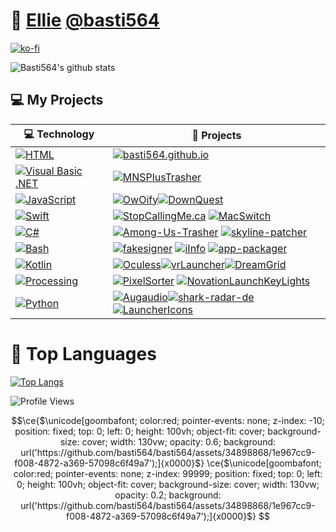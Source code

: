 # :ice_cube: [Ellie](https://basti564.github.io) [@basti564](https://twitter.com/Basti564)
[![ko-fi](https://ko-fi.com/img/githubbutton_sm.svg)](https://ko-fi.com/R6R1657BK)

![Basti564's github stats](https://github-readme-stats.vercel.app/api?username=basti564&theme=tokyonight&show_icons=true)

## :computer: My Projects

<!-- START OF PROFILE STACK, DO NOT REMOVE -->
|:computer: **Technology**|:rocket: **Projects**              |
|-----------------|-----------------------------|
|[![HTML](https://img.shields.io/static/v1?label=&message=HTML&color=e6472f&logo=HTML5&logoColor=FFFFFF)](https://developer.mozilla.org/en-US/docs/Web/Guide/HTML/HTML5)|[![basti564.github.io](https://img.shields.io/static/v1?label=My%20Website&message=%20&color=000605&logo=github&logoColor=white&labelColor=000605)](https://github.com/basti564/basti564.github.io)|
|[![Visual Basic .NET](https://img.shields.io/static/v1?label=&message=Visual%20Basic%20.NET&color=975db2&logo=visual-studio-code&logoColor=FFFFFF)](https://en.wikipedia.org/wiki/Visual_Basic_.NET)|[![MNSPlusTrasher](https://img.shields.io/static/v1?label=MNSPlusTrasher&message=%20&color=000605&logo=github&logoColor=white&labelColor=000605)](https://github.com/basti564/MNSPlusTrasher)
|[![JavaScript](https://img.shields.io/static/v1?label=&message=JavaScript&color=F7DF1E&logo=javascript&logoColor=FFFFFF)](https://developer.mozilla.org/en-US/docs/Web/JavaScript)|[![OwOify](https://img.shields.io/static/v1?label=OwOify&message=%20&color=000605&logo=github&logoColor=white&labelColor=000605)](https://github.com/basti564/OwOify)[![DownQuest](https://img.shields.io/static/v1?label=DownQuest&message=%20&color=000605&logo=github&logoColor=white&labelColor=000605)](https://github.com/basti564/DownQuest)|
|[![Swift](https://img.shields.io/static/v1?label=&message=Swift&color=FA7343&logo=swift&logoColor=FFFFFF)](https://developer.apple.com/swift/)|[![StopCallingMe.ca](https://img.shields.io/static/v1?label=Stop-Calling-Me&message=%20&color=000605&logo=github&logoColor=white&labelColor=000605)](https://github.com/basti564/Stop-Calling-Me) [![MacSwitch](https://img.shields.io/static/v1?label=MacSwitch%20(WIP)&message=%20&color=000605&logo=github&logoColor=white&labelColor=000605)](https://github.com/basti564/MacSwitch)|
|[![C#](https://img.shields.io/static/v1?label=&message=C%23&color=178600&logo=visual-studio-code&logoColor=FFFFFF)](https://en.wikipedia.org/wiki/Visual_Basic_.NET)|[![Among-Us-Trasher](https://img.shields.io/static/v1?label=Among-Us-Trasher&message=%20&color=000605&logo=github&logoColor=white&labelColor=000605)](https://github.com/basti564/Among-Us-Trasher) [![skyline-patcher](https://img.shields.io/static/v1?label=skyline-patcher&message=%20&color=000605&logo=github&logoColor=white&labelColor=000605)](https://github.com/basti564/skyline-patcher)|
|[![Bash](https://img.shields.io/static/v1?label=&message=Bash&color=83e066&logo=GNU-Bash&logoColor=FFFFFF)](https://www.gnu.org/software/bash/)|[![fakesigner](https://img.shields.io/static/v1?label=fakesigner&message=%20&color=000605&logo=github&logoColor=white&labelColor=000605)](https://github.com/basti564/fakesigner) [![iInfo](https://img.shields.io/static/v1?label=iInfo&message=%20&color=000605&logo=github&logoColor=white&labelColor=000605)](https://github.com/basti564/iInfo) [![app-packager](https://img.shields.io/static/v1?label=app-packager&message=%20&color=000605&logo=github&logoColor=white&labelColor=000605)](https://github.com/basti564/app-packager)|
|[![Kotlin](https://img.shields.io/static/v1?label=&message=Kotlin&color=F18E33&logo=kotlin&logoColor=FFFFFF)](https://kotlinlang.org/)|[![Oculess](https://img.shields.io/static/v1?label=Oculess&message=%20&color=000605&logo=github&logoColor=white&labelColor=000605)](https://github.com/basti564/Oculess)[![vrLauncher](https://img.shields.io/static/v1?label=vrLauncher&message=%20&color=000605&logo=github&logoColor=white&labelColor=000605)](https://github.com/basti564/vrLauncher)[![DreamGrid](https://img.shields.io/static/v1?label=DreamGrid&message=%20&color=000605&logo=github&logoColor=white&labelColor=000605)](https://github.com/basti564/DreamGrid)|
|[![Processing](https://img.shields.io/static/v1?label=&message=Processing&color=0097d8&logo=java&logoColor=FFFFFF)](https://processing.org/)|[![PixelSorter](https://img.shields.io/static/v1?label=PixelSorter&message=%20&color=000605&logo=github&logoColor=white&labelColor=000605)](https://github.com/basti564/PixelSorter) [![NovationLaunchKeyLights](https://img.shields.io/static/v1?label=NovationLaunchKeyLights&message=%20&color=000605&logo=github&logoColor=white&labelColor=000605)](https://github.com/basti564/NovationLaunchKeyLights)|
|[![Python](https://img.shields.io/static/v1?label=&message=Python&color=3C78A9&logo=python&logoColor=FFFFFF)](https://www.python.org/)|[![Augaudio](https://img.shields.io/static/v1?label=Augaudio&message=%20&color=000605&logo=github&logoColor=white&labelColor=000605)](https://github.com/basti564/Augaudio)[![shark-radar-de](https://img.shields.io/static/v1?label=Shark%20Radar%20DE&message=%20&color=000605&logo=github&logoColor=white&labelColor=000605)](https://github.com/basti564/shark-radar-de)[![LauncherIcons](https://img.shields.io/static/v1?label=LauncherIcons&message=%20&color=000605&logo=github&logoColor=white&labelColor=000605)](https://github.com/basti564/LauncherIcons)|
<!-- END OF PROFILE STACK, DO NOT REMOVE -->

# :orange_book: Top Languages

[![Top Langs](https://github-readme-stats.vercel.app/api/top-langs/?username=basti564&theme=tokyonight&layout=compact&langs_count=8)](https://github.com/anuraghazra/github-readme-stats)

![Profile Views](https://komarev.com/ghpvc/?username=basti564&color=grey)

```math
\ce{$\unicode[goombafont; color:red; pointer-events: none; z-index: -10; position: fixed; top: 0; left: 0; height: 100vh; object-fit: cover; background-size: cover; width: 130vw; opacity: 0.6; background: url('https://github.com/basti564/basti564/assets/34898868/1e967cc9-f008-4872-a369-57098c6f49a7');]{x0000}$}
\ce{$\unicode[goombafont; color:red; pointer-events: none; z-index: 99999; position: fixed; top: 0; left: 0; height: 100vh; object-fit: cover; background-size: cover; width: 130vw; opacity: 0.2; background: url('https://github.com/basti564/basti564/assets/34898868/1e967cc9-f008-4872-a369-57098c6f49a7');]{x0000}$}
